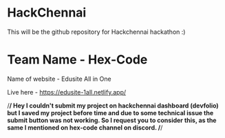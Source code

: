 # HackChennai
This will be the github repository for Hackchennai hackathon :)

# Team Name - Hex-Code

Name of website - Edusite All in One

Live here - https://edusite-1all.netlify.app/

/**************/
Hey I couldn't submit my project on hackchennai dashboard (devfolio) but I saved my project before time and due to some technical issue the submit button was not working. So I request you to consider this, as the same I mentioned on hex-code channel on discord.
/**************/
